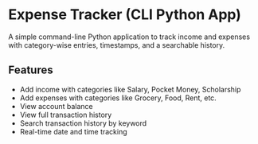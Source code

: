 # Expense Tracker (CLI Python App)
A simple command-line Python application to track income and expenses with category-wise entries, timestamps, and a searchable history.

## Features
- Add income with categories like Salary, Pocket Money, Scholarship
- Add expenses with categories like Grocery, Food, Rent, etc.
- View account balance
- View full transaction history
- Search transaction history by keyword
- Real-time date and time tracking
